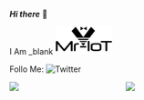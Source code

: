 ***Hi there*** 👋


I Am _blank <img width="100" alt="Screenshot" src="https://github.com/V33RU/v33ru/blob/main/logo%20in%20illustrator.png">



Follo Me:
![[Twitter](https://github.com/johan/svg-cleanups/blob/master/logos/twitter.svg)](https://twitter.com/v33riot)

<img align='right' src="https://github-readme-stats.vercel.app/api?username=v33ru&show_icons=true&theme=dracula" width="300">

<img align='left' src="https://github-readme-stats.vercel.app/api/top-langs/?username=v33ru&layout=compact" width="200">

